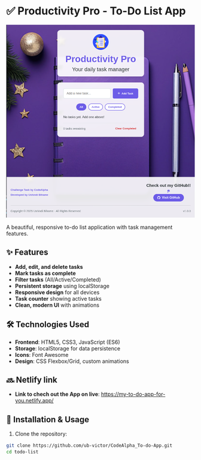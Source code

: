 # ✅ Productivity Pro - To-Do List App

![To-Do List Screenshot](images/todo.png)

A beautiful, responsive to-do list application with task management features.

## ✨ Features

- **Add, edit, and delete tasks**
- **Mark tasks as complete**
- **Filter tasks** (All/Active/Completed)
- **Persistent storage** using localStorage
- **Responsive design** for all devices
- **Task counter** showing active tasks
- **Clean, modern UI** with animations

## 🛠️ Technologies Used

- **Frontend**: HTML5, CSS3, JavaScript (ES6)
- **Storage**: localStorage for data persistence
- **Icons**: Font Awesome
- **Design**: CSS Flexbox/Grid, custom animations

##  🔜 Netlify link

- **Link to chech out the App on live**: https://my-to-do-app-for-you.netlify.app/

## 🚀 Installation & Usage

1. Clone the repository:
```bash
git clone https://github.com/ub-victor/CodeAlpha_To-do-App.git
cd todo-list